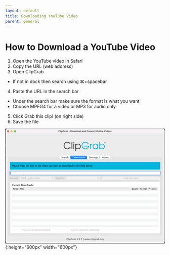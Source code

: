 ```yaml
---
layout: default
title: Downloading YouTube Video
parent: General
---
```


# How to Download a YouTube Video

1. Open the YouTube video in Safari
2. Copy the URL (web address)
3. Open ClipGrab
  - If not in dock then search using &#8984;+spacebar
4. Paste the URL in the search bar
  - Under the search bar make sure the format is what you want
  - Choose MPEG4 for a video or MP3 for audio only
5. Click Grab this clip! (on right side)
6. Save the file

![ClipGrab Screenshot](../assets/images/general/youtube-clipgrab.png){:height="600px" width="600px"}
